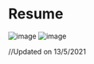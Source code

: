 # Resume


![image](https://user-images.githubusercontent.com/57778635/118095762-0cf1b200-b403-11eb-94d1-6eb2cbe15c3b.png)
![image](https://user-images.githubusercontent.com/57778635/118095946-53dfa780-b403-11eb-99ed-0e6a0e57d6e1.png)


//Updated on 13/5/2021
